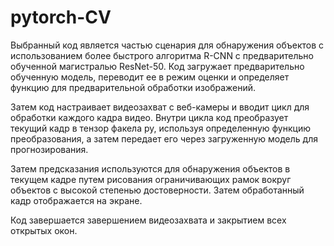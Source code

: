 # pytorch-CV
Выбранный код является частью сценария для обнаружения объектов с использованием более быстрого алгоритма R-CNN с предварительно обученной магистралью ResNet-50. Код загружает предварительно обученную модель, переводит ее в режим оценки и определяет функцию для предварительной обработки изображений.

Затем код настраивает видеозахват с веб-камеры и вводит цикл для обработки каждого кадра видео. Внутри цикла код преобразует текущий кадр в тензор факела py, используя определенную функцию преобразования, а затем передает его через загруженную модель для прогнозирования.

Затем предсказания используются для обнаружения объектов в текущем кадре путем рисования ограничивающих рамок вокруг объектов с высокой степенью достоверности. Затем обработанный кадр отображается на экране.

Код завершается завершением видеозахвата и закрытием всех открытых окон.
